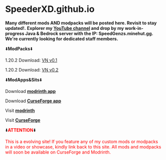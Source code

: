 # SpeederXD.github.io
__Many different mods AND modpacks will be posted here. Revisit to stay updated!.__
__Explorer my [YouTube channel](https://m.youtube.com/@speederxd7039) and drop by my work-in-progress Java & Bedrock server with the IP: SpeedGenzs.minehut.gg. We're currently looking for dedicated staff members.__

⬇️**ModPacks**⬇️                                                                          

1.20.2 Download: [VN v0.1](https://github.com/SpeederXD/SpeederXD.github.io/raw/main/VN%201.20.2-0.1.zip)

1.20.2 Download: [VN v0.2](https://github.com/SpeederXD/SpeederXD.github.io/raw/main/VN%201.20.2%20v0.2-0.2.zip)

⬇️**ModApps&Sits**⬇️

Download [__modrinth app__](https://modrinth.com/app)

Download [__CurseForge app__](https://www.curseforge.com/download/app)

Visit [__modrinth__](https://modrinth.com)

Visit [__CurseForge__](https://www.curseforge.com)

⬇️<span style="color:red; font-weight:bold;">ATTENTION</span>⬇️

<span style="color:red">This is a evolving site! If you feature any of my custom mods or modpacks in a video or showcase, kindly link back to this site. All mods and modpacks will soon be available on CurseForge and Modrinth.</span>

